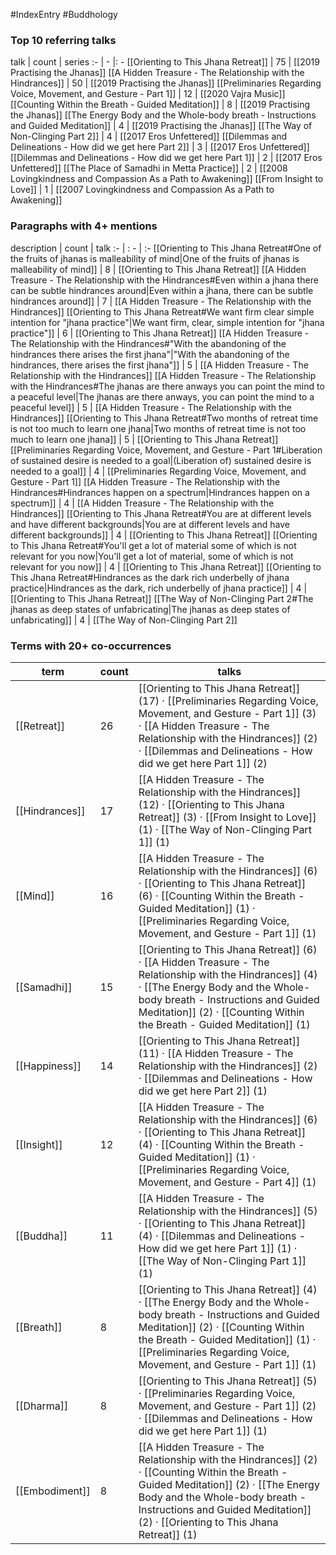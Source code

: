 #IndexEntry #Buddhology

### Top 10 referring talks
talk | count | series
:- | - |: -
[[Orienting to This Jhana Retreat]] | 75 | [[2019 Practising the Jhanas]]
[[A Hidden Treasure - The Relationship with the Hindrances]] | 50 | [[2019 Practising the Jhanas]]
[[Preliminaries Regarding Voice, Movement, and Gesture - Part 1]] | 12 | [[2020 Vajra Music]]
[[Counting Within the Breath - Guided Meditation]] | 8 | [[2019 Practising the Jhanas]]
[[The Energy Body and the Whole-body breath - Instructions and Guided Meditation]] | 4 | [[2019 Practising the Jhanas]]
[[The Way of Non-Clinging Part 2]] | 4 | [[2017 Eros Unfettered]]
[[Dilemmas and Delineations - How did we get here Part 2]] | 3 | [[2017 Eros Unfettered]]
[[Dilemmas and Delineations - How did we get here Part 1]] | 2 | [[2017 Eros Unfettered]]
[[The Place of Samadhi in Metta Practice]] | 2 | [[2008 Lovingkindness and Compassion As a Path to Awakening]]
[[From Insight to Love]] | 1 | [[2007 Lovingkindness and Compassion As a Path to Awakening]]

### Paragraphs with 4+ mentions
description | count | talk
:- | : - | :-
[[Orienting to This Jhana Retreat#One of the fruits of jhanas is malleability of mind\|One of the fruits of jhanas is malleability of mind]] | 8 | [[Orienting to This Jhana Retreat]]
[[A Hidden Treasure - The Relationship with the Hindrances#Even within a jhana there can be subtle hindrances around\|Even within a jhana, there can be subtle hindrances around]] | 7 | [[A Hidden Treasure - The Relationship with the Hindrances]]
[[Orienting to This Jhana Retreat#We want firm clear simple intention for "jhana practice"\|We want firm, clear, simple intention for "jhana practice"]] | 6 | [[Orienting to This Jhana Retreat]]
[[A Hidden Treasure - The Relationship with the Hindrances#"With the abandoning of the hindrances there arises the first jhana"\|"With the abandoning of the hindrances, there arises the first jhana"]] | 5 | [[A Hidden Treasure - The Relationship with the Hindrances]]
[[A Hidden Treasure - The Relationship with the Hindrances#The jhanas are there anways you can point the mind to a peaceful level\|The jhanas are there anways, you can point the mind to a peaceful level]] | 5 | [[A Hidden Treasure - The Relationship with the Hindrances]]
[[Orienting to This Jhana Retreat#Two months of retreat time is not too much to learn one jhana\|Two months of retreat time is not too much to learn one jhana]] | 5 | [[Orienting to This Jhana Retreat]]
[[Preliminaries Regarding Voice, Movement, and Gesture - Part 1#Liberation of sustained desire is needed to a goal\|(Liberation of) sustained desire is needed to a goal]] | 4 | [[Preliminaries Regarding Voice, Movement, and Gesture - Part 1]]
[[A Hidden Treasure - The Relationship with the Hindrances#Hindrances happen on a spectrum\|Hindrances happen on a spectrum]] | 4 | [[A Hidden Treasure - The Relationship with the Hindrances]]
[[Orienting to This Jhana Retreat#You are at different levels and have different backgrounds\|You are at different levels and have different backgrounds]] | 4 | [[Orienting to This Jhana Retreat]]
[[Orienting to This Jhana Retreat#You'll get a lot of material some of which is not relevant for you now\|You'll get a lot of material, some of which is not relevant for you now]] | 4 | [[Orienting to This Jhana Retreat]]
[[Orienting to This Jhana Retreat#Hindrances as the dark rich underbelly of jhana practice\|Hindrances as the dark, rich underbelly of jhana practice]] | 4 | [[Orienting to This Jhana Retreat]]
[[The Way of Non-Clinging Part 2#The jhanas as deep states of unfabricating\|The jhanas as deep states of unfabricating]] | 4 | [[The Way of Non-Clinging Part 2]]

### Terms with 20+ co-occurrences
term | count | talks
-|-|-
[[Retreat]] | 26 | <span class="counts">[[Orienting to This Jhana Retreat]] (17) · [[Preliminaries Regarding Voice, Movement, and Gesture - Part 1]] (3) · [[A Hidden Treasure - The Relationship with the Hindrances]] (2) · [[Dilemmas and Delineations - How did we get here Part 1]] (2)</span> 
[[Hindrances]] | 17 | <span class="counts">[[A Hidden Treasure - The Relationship with the Hindrances]] (12) · [[Orienting to This Jhana Retreat]] (3) · [[From Insight to Love]] (1) · [[The Way of Non-Clinging Part 1]] (1)</span> 
[[Mind]] | 16 | <span class="counts">[[A Hidden Treasure - The Relationship with the Hindrances]] (6) · [[Orienting to This Jhana Retreat]] (6) · [[Counting Within the Breath - Guided Meditation]] (1) · [[Preliminaries Regarding Voice, Movement, and Gesture - Part 1]] (1)</span> 
[[Samadhi]] | 15 | <span class="counts">[[Orienting to This Jhana Retreat]] (6) · [[A Hidden Treasure - The Relationship with the Hindrances]] (4) · [[The Energy Body and the Whole-body breath - Instructions and Guided Meditation]] (2) · [[Counting Within the Breath - Guided Meditation]] (1)</span> 
[[Happiness]] | 14 | <span class="counts">[[Orienting to This Jhana Retreat]] (11) · [[A Hidden Treasure - The Relationship with the Hindrances]] (2) · [[Dilemmas and Delineations - How did we get here Part 2]] (1)</span> 
[[Insight]] | 12 | <span class="counts">[[A Hidden Treasure - The Relationship with the Hindrances]] (6) · [[Orienting to This Jhana Retreat]] (4) · [[Counting Within the Breath - Guided Meditation]] (1) · [[Preliminaries Regarding Voice, Movement, and Gesture - Part 4]] (1)</span> 
[[Buddha]] | 11 | <span class="counts">[[A Hidden Treasure - The Relationship with the Hindrances]] (5) · [[Orienting to This Jhana Retreat]] (4) · [[Dilemmas and Delineations - How did we get here Part 1]] (1) · [[The Way of Non-Clinging Part 1]] (1)</span> 
[[Breath]] | 8 | <span class="counts">[[Orienting to This Jhana Retreat]] (4) · [[The Energy Body and the Whole-body breath - Instructions and Guided Meditation]] (2) · [[Counting Within the Breath - Guided Meditation]] (1) · [[Preliminaries Regarding Voice, Movement, and Gesture - Part 1]] (1)</span> 
[[Dharma]] | 8 | <span class="counts">[[Orienting to This Jhana Retreat]] (5) · [[Preliminaries Regarding Voice, Movement, and Gesture - Part 1]] (2) · [[Dilemmas and Delineations - How did we get here Part 1]] (1)</span> 
[[Embodiment]] | 8 | <span class="counts">[[A Hidden Treasure - The Relationship with the Hindrances]] (2) · [[Counting Within the Breath - Guided Meditation]] (2) · [[The Energy Body and the Whole-body breath - Instructions and Guided Meditation]] (2) · [[Orienting to This Jhana Retreat]] (1)</span> 

